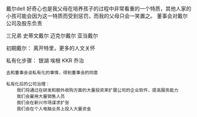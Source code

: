 戴尔dell
好奇心也是我父母在培养孩子的过程中非常看重的一个特质，其他人家的小孩可能会因为这一特质而受到惩罚，而我的父母只会一笑置之。
董事会对戴尔公司及股东负责

三兄弟
史蒂文戴尔
迈克尔戴尔
亚当戴尔


初期戴尔：
    离开特里，更多的人文关怀


私有化步骤：
    银湖  埃根 
    KKR  乔治

    去和董事会谈私有化的事情，得到董事会的同意

    私有化后的公司治理：
        我们将通过在研发和额外收购方面的大量投资来扩展公司的企业软件，提高服务能力
        我们会雇用大量销售人员
        我们会在新兴市场谋求扩张
        我们会在个人电脑业务上投入大量资金

    